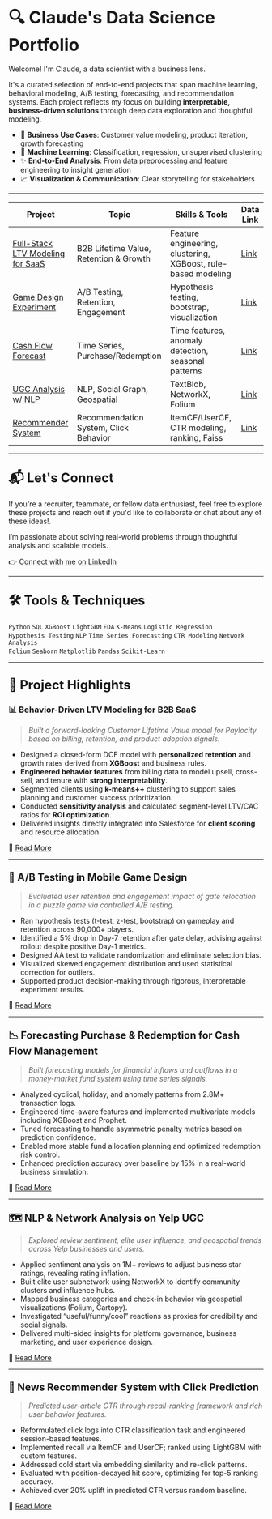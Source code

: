 # <big><strong>🔍 Claude's Data Science Portfolio</strong></big>

Welcome! I'm Claude, a data scientist with a business lens. 

It's a curated selection of end-to-end projects that span machine learning, behavioral modeling, A/B testing, forecasting, and recommendation systems. Each project reflects my focus on building **interpretable, business-driven solutions** through deep data exploration and thoughtful modeling.

- 💼 **Business Use Cases**: Customer value modeling, product iteration, growth forecasting  
- 🧠 **Machine Learning**: Classification, regression, unsupervised clustering  
- ✨ **End-to-End Analysis**: From data preprocessing and feature engineering to insight generation  
- 📈 **Visualization & Communication**: Clear storytelling for stakeholders

---

| Project                                                      | Topic                                  | Skills & Tools                                               | Data Link                                                    |
| ------------------------------------------------------------ | -------------------------------------- | ------------------------------------------------------------ | ------------------------------------------------------------ |
| [Full-Stack LTV Modeling for SaaS](#-behavior-driven-ltv-modeling-for-b2b-saas) | B2B Lifetime Value, Retention & Growth | Feature engineering, clustering, XGBoost, rule-based modeling | [Link](https://drive.google.com/drive/folders/1U5BdXPyVNrz6sj4dK6-ZIvIhofZrK2Ms?usp=drive_link) |
| [Game Design Experiment](#-ab-testing-in-mobile-game-design) | A/B Testing, Retention, Engagement     | Hypothesis testing, bootstrap, visualization                 | [Link](https://drive.google.com/drive/folders/1C8HnbdoFgt83fhCzPXYCp938QK_uKAv0?usp=drive_link) |
| [Cash Flow Forecast](#-forecasting-purchase--redemption-for-cash-flow-management) | Time Series, Purchase/Redemption       | Time features, anomaly detection, seasonal patterns          | [Link](https://drive.google.com/drive/folders/1W9GH6-MUSChpsbXFIKSXnK5KmKkWIVhb?usp=drive_link) |
| [UGC Analysis w/ NLP](#%EF%B8%8F-nlp--network-analysis-on-yelp-ugc) | NLP, Social Graph, Geospatial          | TextBlob, NetworkX, Folium                                   | [Link](https://drive.google.com/drive/folders/1YL5eo2ko3elyS5r0fC879d74XDuvJV40?usp=drive_link) |
| [Recommender System](#-news-recommender-system-with-click-prediction) | Recommendation System, Click Behavior  | ItemCF/UserCF, CTR modeling, ranking, Faiss                  | [Link](https://drive.google.com/drive/folders/1Zkwe0_W8h86adkzXer42t2e-3nPvuuQU?usp=drive_link) |

---

## <big><strong>📬 Let's Connect</strong></big>

If you're a recruiter, teammate, or fellow data enthusiast, feel free to explore these projects and reach out if you'd like to collaborate or chat about any of these ideas!.  

I’m passionate about solving real-world problems through thoughtful analysis and scalable models.

👉 [Connect with me on LinkedIn](https://www.linkedin.com/in/claude-zz-wang/)

---

## <big><strong>🛠️ Tools & Techniques</strong></big>

`Python` `SQL` `XGBoost` `LightGBM` `EDA` `K-Means` `Logistic Regression`  
`Hypothesis Testing` `NLP` `Time Series Forecasting` `CTR Modeling` `Network Analysis`  
`Folium` `Seaborn` `Matplotlib` `Pandas` `Scikit-Learn`

---

## <big><strong>📁 Project Highlights</strong></big>

### 📊 Behavior-Driven LTV Modeling for B2B SaaS

> *Built a forward-looking Customer Lifetime Value model for Paylocity based on billing, retention, and product adoption signals.*

- Designed a closed-form DCF model with **personalized retention** and growth rates derived from **XGBoost** and business rules.
- **Engineered behavior features** from billing data to model upsell, cross-sell, and tenure with **strong interpretability**.
- Segmented clients using **k-means++** clustering to support sales planning and customer success prioritization.
- Conducted **sensitivity analysis** and calculated segment-level LTV/CAC ratios for **ROI optimization**.
- Delivered insights directly integrated into Salesforce for **client scoring** and resource allocation.

📂 [Read More](https://github.com/ZzClaude/DS-Portfolio/blob/main/Full-Stack-LTV-Pipeline/readme.md)

---

### <big><strong>🧪 A/B Testing in Mobile Game Design</strong></big>

> *Evaluated user retention and engagement impact of gate relocation in a puzzle game via controlled A/B testing.*

- Ran hypothesis tests (t-test, z-test, bootstrap) on gameplay and retention across 90,000+ players.
- Identified a 5% drop in Day-7 retention after gate delay, advising against rollout despite positive Day-1 metrics.
- Designed AA test to validate randomization and eliminate selection bias.
- Visualized skewed engagement distribution and used statistical correction for outliers.
- Supported product decision-making through rigorous, interpretable experiment results.

📂 [Read More](./AB-Game-Retention)

---

### <big><strong>📉 Forecasting Purchase & Redemption for Cash Flow Management</strong></big>

> *Built forecasting models for financial inflows and outflows in a money-market fund system using time series signals.*

- Analyzed cyclical, holiday, and anomaly patterns from 2.8M+ transaction logs.
- Engineered time-aware features and implemented multivariate models including XGBoost and Prophet.
- Tuned forecasting to handle asymmetric penalty metrics based on prediction confidence.
- Enabled more stable fund allocation planning and optimized redemption risk control.
- Enhanced prediction accuracy over baseline by 15% in a real-world business simulation.

📂 [Read More](https://github.com/ZzClaude/DS-Portfolio/blob/main/Time-Series-Forecasting/readme.md)

---

### <big><strong>🗺️ NLP & Network Analysis on Yelp UGC</strong></big>

> *Explored review sentiment, elite user influence, and geospatial trends across Yelp businesses and users.*

- Applied sentiment analysis on 1M+ reviews to adjust business star ratings, revealing rating inflation.
- Built elite user subnetwork using NetworkX to identify community clusters and influence hubs.
- Mapped business categories and check-in behavior via geospatial visualizations (Folium, Cartopy).
- Investigated “useful/funny/cool” reactions as proxies for credibility and social signals.
- Delivered multi-sided insights for platform governance, business marketing, and user experience design.

📂 [Read More](https://github.com/ZzClaude/DS-Portfolio/blob/main/NLP-Yelp-Analysis/readme.md)

---

### <big><strong>📰 News Recommender System with Click Prediction</strong></big>

> *Predicted user-article CTR through recall-ranking framework and rich user behavior features.*

- Reformulated click logs into CTR classification task and engineered session-based features.
- Implemented recall via ItemCF and UserCF; ranked using LightGBM with custom features.
- Addressed cold start via embedding similarity and re-click patterns.
- Evaluated with position-decayed hit score, optimizing for top-5 ranking accuracy.
- Achieved over 20% uplift in predicted CTR versus random baseline.

📂 [Read More](https://github.com/ZzClaude/DS-Portfolio/blob/main/Recommendation-System/readme.md)
